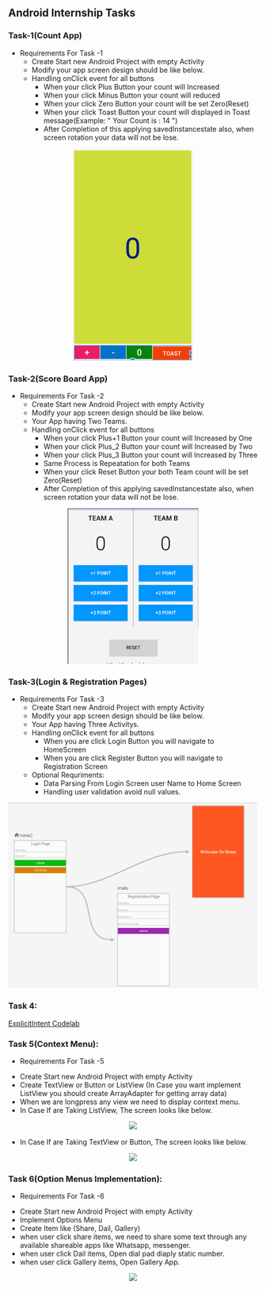 ## Android Internship Tasks

### Task-1(Count App)

  * Requirements For Task -1
    - Create Start new Android Project with empty Activity
    - Modify your app screen design should be like below.
    - Handling onClick event for all buttons
      - When your click Plus Button your count will Increased
      - When your click Minus Button your count will reduced
      - When your click Zero Button your count will be set Zero(Reset)
      - When your click Toast Button your count will displayed in Toast message(Example:  " Your Count is : 14 ")
      - After Completion of this applying savedInstancestate also, when screen rotation your data will not be lose.
      
<p align="center">
<img  src="https://github.com/AP-Skill-Development-Corporation/Android-Internship-SRM/blob/master/Images/TaksImages/Capture.PNG">
</p>

### Task-2(Score Board App)

  * Requirements For Task -2
    - Create Start new Android Project with empty Activity
    - Modify your app screen design should be like below.
    - Your App having Two Teams.
    - Handling onClick event for all buttons
      - When your click Plus+1 Button your count will Increased by One
      - When your click Plus_2 Button your count will Increased by Two
      - When your click Plus_3 Button your count will Increased by Three
      - Same Process is Repeatation for both Teams
      - When your click Reset Button your both Team count will be set Zero(Reset)
      - After Completion of this applying savedInstancestate also, when screen rotation your data will not be lose.
      
<p align="center">
<img  src="https://github.com/AP-Skill-Development-Corporation/Android-Internship-SRM/blob/master/Images/TaksImages/score.PNG">
</p>

### Task-3(Login & Registration Pages)

  * Requirements For Task -3
    - Create Start new Android Project with empty Activity
    - Modify your app screen design should be like below.
    - Your App having Three Activitys.
    - Handling onClick event for all buttons
      - When you are click Login Button you will navigate to HomeScreen
      - When you are click Register Button you will navigate to Registration Screen
    - Optional Requriments:
      - Data Parsing From Login Screen user Name to Home Screen
      - Handling user validation avoid null values.
      
<p align="center">
<img  src="https://github.com/AP-Skill-Development-Corporation/Android-Internship-SRM/blob/master/Images/TaksImages/login.PNG">
</p>


###  Task 4:
[ExplicitIntent Codelab](https://codelabs.developers.google.com/codelabs/android-training-create-an-activity/index.html?index=..%2F..%2Fandroid-training#0)

### Task 5(Context Menu):
 * Requirements For Task -5
  - Create Start new Android Project with empty Activity
  - Create TextView or Button or ListView (In Case you want implement ListView you should create ArrayAdapter for getting array data)
  - When we are longpress any view we need to display context menu.
  - In Case If are Taking ListView, The screen looks like below.
  <p align="center">
  <img  src="https://storage.googleapis.com/images.zoftino.com/development/android/android_context_menu_example.png" width = "200dp">
  </p>

  - In Case If are Taking TextView or Button, The screen looks like below.
  <p align="center">
<img  src="https://lh3.googleusercontent.com/proxy/fIw3KGqlcUMTEYErcMYB5MtFzjpa0d_fo8XUrwwPGX5k0_RwGJvvV2jjOqoxwlt6fR6W6_HtJdEQJPmy-hYuE5KrHO-Vo79S28tKrln-uwPNB5S_4NogIEFqpzNbmuF7LP2gdscNiHlvARivIM3qq8IF8TTjQktbAbpiUr0IXWqH8kRJ" width = "200dp">
</p>


### Task 6(Option Menus Implementation):
 * Requirements For Task -6
  - Create Start new Android Project with empty Activity
  - Implement Options Menu
  - Create Item like (Share, Dail, Gallery)
  - when user click share items, we need to share some text through any available shareable apps like Whatsapp, messenger.
  - when user click Dail items, Open dial pad diaply static number.
  - when user click Gallery items, Open Gallery App.
  <p align="center">
<img  src="https://lh3.googleusercontent.com/proxy/fIw3KGqlcUMTEYErcMYB5MtFzjpa0d_fo8XUrwwPGX5k0_RwGJvvV2jjOqoxwlt6fR6W6_HtJdEQJPmy-hYuE5KrHO-Vo79S28tKrln-uwPNB5S_4NogIEFqpzNbmuF7LP2gdscNiHlvARivIM3qq8IF8TTjQktbAbpiUr0IXWqH8kRJ" width = "200dp">
</p>

